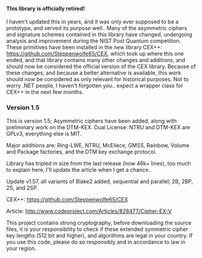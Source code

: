 #### This library is officially retired!

I haven't updated this in years, and it was only ever supposed to be a prototype, and served its purpose well..
Many of the asymmetric ciphers and signature schemes contained in this library have changed, 
undergoing analysis and improvement during the NIST Post Quantum competition.
These primitives have been installed in the new library CEX++: https://github.com/Steppenwolfe65/CEX, which took up where this one ended, 
and that library contains many other changes and additions, and should now be considered the official version of the CEX library.
Because of these changes, and because a better alternative is available, 
this work should now be considered as only relevant for historical purposes.
Not to worry .NET people, I haven't forgotten you.. expect a wrapper class for CEX++ in the next few months.


### Version 1.5
This is version 1.5; Asymmetric ciphers have been added, along with preliminary work on the DTM-KEX.
Dual License: NTRU and DTM-KEX are GPLv3, everything else is MIT.

Major additions are: Ring-LWE, NTRU, McEliece, GMSS, Rainbow, Volume and Package factories, and the DTM key exchange protocol.

Library has tripled in size from the last release (now 46k+ lines), too much to explain here, I'll update the article when I get a chance..

Update v1.57, all variants of Blake2 added, sequential and parallel; 2B, 2BP, 2S, and 2SP.

CEX++: https://github.com/Steppenwolfe65/CEX

Article: http://www.codeproject.com/Articles/828477/Cipher-EX-V

This project contains strong cryptography, before downloading the source files, 
it is your responsibility to check if these extended symmetric cipher key lengths (512 bit and higher), and algorithms are legal in your country. 
If you use this code, please do so responsibly and in accordance to law in your region.

